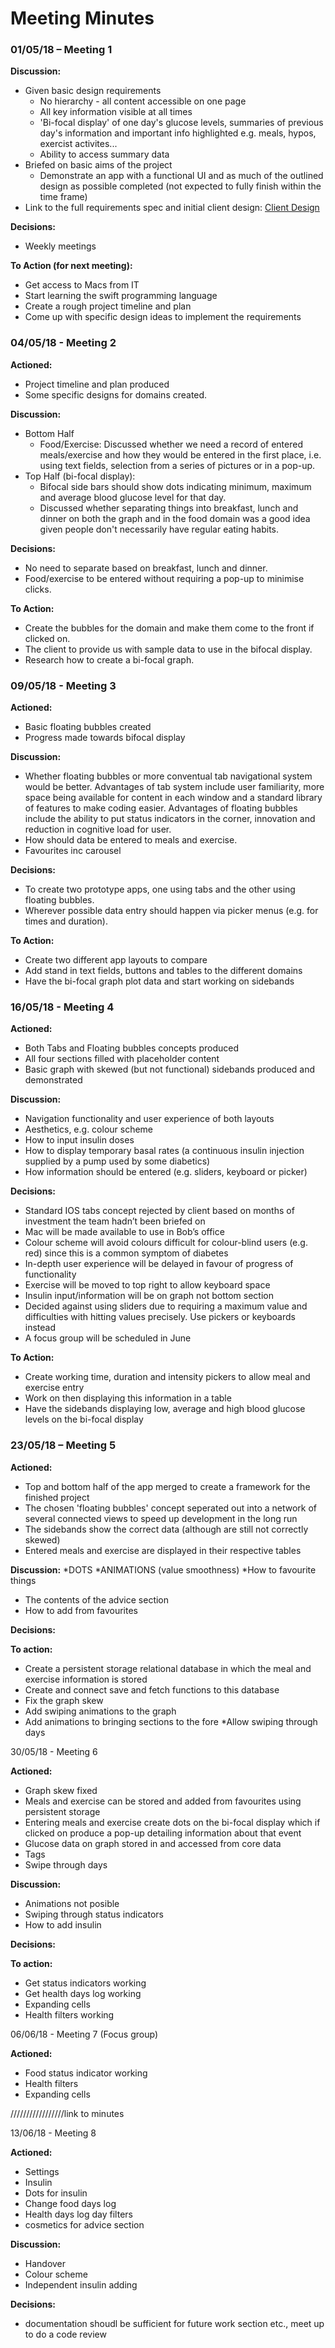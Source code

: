 # Meeting Minutes

### 01/05/18 – Meeting 1  

**Discussion:**
* Given basic design requirements 
  * No hierarchy - all content accessible on one page 
  * All key information visible at all times 
  * 'Bi-focal display' of one day's glucose levels, summaries of previous day's information and important info highlighted e.g. meals, hypos, exercist activites...
  * Ability to access summary data 
* Briefed on basic aims of the project
  * Demonstrate an app with a functional UI and as much of the outlined design as possible completed (not expected to fully finish within the time frame)
* Link to the full requirements spec and initial client design: [Client Design](https://danwells96.github.io/ARISES/client-design.html)

**Decisions:**
* Weekly meetings

**To Action (for next meeting):**
* Get access to Macs from IT
* Start learning the swift programming language
* Create a rough project timeline and plan
* Come up with specific design ideas to implement the requirements

### 04/05/18 - Meeting 2

**Actioned:** 
* Project timeline and plan produced 
* Some specific designs for domains created. 

**Discussion:**
* Bottom Half
  * Food/Exercise: Discussed whether we need a record of entered meals/exercise and how they would be entered in the first place, i.e. using text fields, selection from a series of pictures or in a pop-up. 
* Top Half (bi-focal display): 
  * Bifocal side bars should show dots indicating minimum, maximum and average blood glucose level for that day.  
  * Discussed whether separating things into breakfast, lunch and dinner on both the graph and in the food domain was a good idea given people don't necessarily have regular eating habits.  

**Decisions:** 
* No need to separate based on breakfast, lunch and dinner. 
* Food/exercise to be entered without requiring a pop-up to minimise clicks. 

**To Action:**
* Create the bubbles for the domain and make them come to the front if clicked on. 
* The client to provide us with sample data to use in the bifocal display. 
* Research how to create a bi-focal graph. 

### 09/05/18 - Meeting 3

**Actioned:**
* Basic floating bubbles created 
* Progress made towards bifocal display 

**Discussion:** 
* Whether floating bubbles or more conventual tab navigational system would be better. Advantages of tab system include user familiarity, more space being available for content in each window and a standard library of features to make coding easier. Advantages of floating bubbles include the ability to put status indicators in the corner, innovation and reduction in cognitive load for user. 
* How should data be entered to meals and exercise. 
* Favourites inc carousel

**Decisions:** 
* To create two prototype apps, one using tabs and the other using floating bubbles. 
* Wherever possible data entry should happen via picker menus (e.g. for times and duration). 

**To Action:** 
* Create two different app layouts to compare 
* Add stand in text fields, buttons and tables to the different domains 
* Have the bi-focal graph plot data and start working on sidebands

### 16/05/18 - Meeting 4

**Actioned:**  
* Both Tabs and Floating bubbles concepts produced 
* All four sections filled with placeholder content
* Basic graph with skewed (but not functional) sidebands produced and demonstrated 

**Discussion:** 
* Navigation functionality and user experience of both layouts
* Aesthetics, e.g. colour scheme
* How to input insulin doses
* How to display temporary basal rates (a continuous insulin injection supplied by a pump used by some diabetics)
* How information should be entered (e.g. sliders, keyboard or picker)

**Decisions:** 
* Standard IOS tabs concept rejected by client based on months of investment the team hadn’t been briefed on 
* Mac will be made available to use in Bob’s office 
* Colour scheme will avoid colours difficult for colour-blind users (e.g. red) since this is a common symptom of diabetes
* In-depth user experience will be delayed in favour of progress of functionality 
* Exercise will be moved to top right to allow keyboard space 
* Insulin input/information will be on graph not bottom section
* Decided against using sliders due to requiring a maximum value and difficulties with hitting values precisely. Use pickers or keyboards instead
* A focus group will be scheduled in June 

**To Action:**
* Create working time, duration and intensity pickers to allow meal and exercise entry
* Work on then displaying this information in a table
* Have the sidebands displaying low, average and high blood glucose levels on the bi-focal display

### 23/05/18 – Meeting 5 

**Actioned:** 
* Top and bottom half of the app merged to create a framework for the finished project
* The chosen 'floating bubbles' concept seperated out into a network of several connected views to speed up development in the long run
* The sidebands show the correct data (although are still not correctly skewed)
* Entered meals and exercise are displayed in their respective tables

**Discussion:**
*DOTS
*ANIMATIONS (value smoothness)
*How to favourite things
* The contents of the advice section
* How to add from favourites

**Decisions:** 

**To action:**
* Create a persistent storage relational database in which the meal and exercise information is stored
* Create and connect save and fetch functions to this database
* Fix the graph skew
* Add swiping animations to the graph
* Add animations to bringing sections to the fore
*Allow swiping through days


30/05/18 - Meeting 6

**Actioned:**
* Graph skew fixed
* Meals and exercise can be stored and added from favourites using persistent storage
* Entering meals and exercise create dots on the bi-focal display which if clicked on produce a pop-up detailing information about that event
* Glucose data on graph stored in and accessed from core data
* Tags
* Swipe through days

**Discussion:** 
* Animations not posible
* Swiping through status indicators
* How to add insulin

**Decisions:** 

**To action:**
* Get status indicators working
* Get health days log working
* Expanding cells
* Health filters working

06/06/18 - Meeting 7 (Focus group)

**Actioned:**
* Food status indicator working
* Health filters
* Expanding cells

/////////////////link to minutes

13/06/18 - Meeting 8

**Actioned:** 
* Settings
* Insulin
* Dots for insulin
* Change food days log
* Health days log day filters
* cosmetics for advice section

**Discussion:** 
* Handover
* Colour scheme
* Independent insulin adding

**Decisions:**
* documentation shoudl be sufficient for future work section etc., meet up to do a code review

